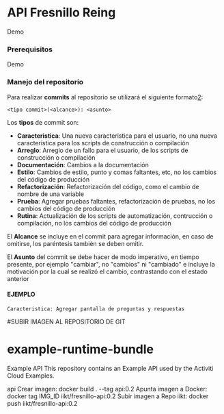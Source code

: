# API Fresnillo Reing
Demo

### Prerequisitos
Demo

### Manejo del repositorio

Para realizar **commits** al repositorio se utilizará el siguiente formato[2](#refSemanticCommit):

```
<tipo commit>(<alcance>): <asunto>
```

Los **tipos** de commit son:

- **Caracteristica**: Una nueva caracteristica para el usuario, no una nueva caracteristica para los scripts de construcción o compilación
- **Arreglo**: Arreglo de un fallo para el usuario, de los scripts de construcción o compilación
- **Documentación**: Cambios a la documentación
- **Estilo**: Cambios de estilo, punto y comas faltantes, etc, no los cambios del código de producción
- **Refactorización**: Refactorización del código, como el cambio de nombre de una variable
- **Prueba**: Agregar pruebas faltantes, refactorización de pruebas, no los cambios del código de producción
- **Rutina**: Actualización de los scripts de automatización, contrucción o compilación, no los cambios del código de producción

El **Alcance** se incluye en el commit para agregar información, en caso de omitirse, los paréntesis también se deben omitir.

El **Asunto** del commit se debe hacer de modo imperativo, en tiempo presente, por ejemplo "cambiar", no "cambios" ni "cambiado" e incluye la motivación por la cual se realizó el cambio, contrastando con el estado anterior

#### EJEMPLO

`Caracteristica: Agregar pantalla de preguntas y respuestas`

#SUBIR IMAGEN AL REPOSITORIO DE GIT

# example-runtime-bundle

Example API
This repository contains an Example API used by the Activiti Cloud Examples.

api
Crear imagen: docker build . --tag api:0.2
Apunta imagen a Docker: docker tag IMG_ID iikt/fresnillo-api:0.2
Subir imagen a Repo iikt: docker push iikt/fresnillo-api:0.2